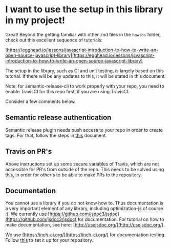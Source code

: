 # I want to use the setup in this library in my project!

Great! Beyond the getting familiar with other .md files in the `howtos` folder, check out this excellent sequence of tutorials:

[https://egghead.io/lessons/javascript-introduction-to-how-to-write-an-open-source-javascript-library](https://egghead.io/lessons/javascript-introduction-to-how-to-write-an-open-source-javascript-library)

The setup in the library, such as CI and unit testing, is largely based on this tutorial. If there will
be any updates to this, it will be stated in this document.

Note: for semantic-release-cli to work properly with your repo, you need to enable TravisCI for this repo first, if you are using TravisCI.

Consider a few comments below.

## Semantic release authentication

Semantic release plugin needs push access to your repo in order to create tags. For that, follow the steps in [this](https://github.com/semantic-release/semantic-release/blob/caribou/docs/recipes/git-auth-ssh-keys.md) document.

## Travis on PR's

Above instructions set up some secure variables of Travis, which are not accessible for PR's from outside of the repo. This needs to be solved using [this](https://docs.travis-ci.com/user/pull-requests/#Pull-Requests-and-Security-Restrictions), in order for other's to be able to make PRs to the repository.

## Documentation

You cannot use a library if you do not know how to. Thus documentation is a very important element of any library, including optimization-js of course :). We currently use [https://github.com/jsdoc3/jsdoc](https://github.com/jsdoc3/jsdoc) for documentation. For tutorial on how to make documentation, see here: [http://usejsdoc.org/](http://usejsdoc.org/).

We use [https://inch-ci.org/](https://inch-ci.org/) for documentation testing. Follow [this](https://inch-ci.org/help/webhook) to set it up for your repository.